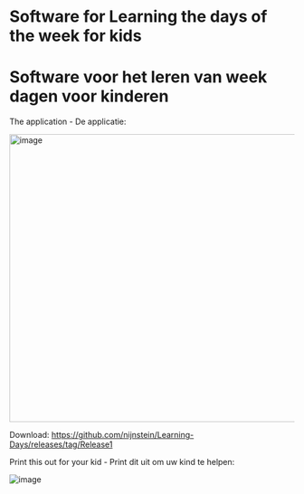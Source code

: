 # Software for Learning the days of the week for kids 
# Software voor het leren van week dagen voor kinderen

The application - De applicatie: 

<img width="509" alt="image" src="https://github.com/user-attachments/assets/a19e06e9-e809-47ca-8463-5587cd8e26a1">

Download: https://github.com/nijnstein/Learning-Days/releases/tag/Release1


Print this out for your kid - Print dit uit om uw kind te helpen:

![image](https://github.com/user-attachments/assets/a0149b4c-924a-4dda-9251-54b1e0d21ec5)


